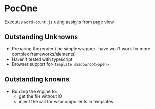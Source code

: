 # PocOne

Executes `word-count.js` using assigns from page view

## Outstanding Unknowns

- Preparing the render (the simple wrapper I have won't work for more complex frameworks/elements)
- Haven't tested with typescript
- Browser support for`<template shadowroot=open>`

## Outstanding knowns

- Building the engine to:
  - get the file without IO
  - inject the call for webcomponents in templates
